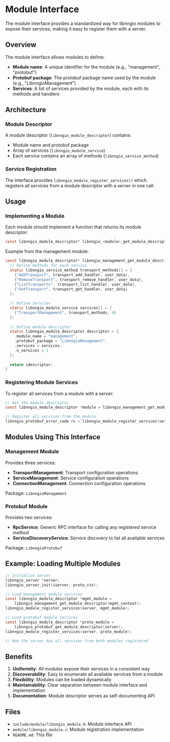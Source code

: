 # Module Interface

The module interface provides a standardized way for libnngio modules to expose their services, making it easy to register them with a server.

## Overview

The module interface allows modules to define:
- **Module name**: A unique identifier for the module (e.g., "management", "protobuf")
- **Protobuf package**: The protobuf package name used by the module (e.g., "LibnngioManagement")
- **Services**: A list of services provided by the module, each with its methods and handlers

## Architecture

### Module Descriptor

A module descriptor (`libnngio_module_descriptor`) contains:
- Module name and protobuf package
- Array of services (`libnngio_module_service`)
- Each service contains an array of methods (`libnngio_service_method`)

### Service Registration

The interface provides `libnngio_module_register_services()` which registers all services from a module descriptor with a server in one call.

## Usage

### Implementing a Module

Each module should implement a function that returns its module descriptor:

```c
const libnngio_module_descriptor* libnngio_<module>_get_module_descriptor(void *user_data);
```

Example from the management module:

```c
const libnngio_module_descriptor* libnngio_management_get_module_descriptor(void *user_data) {
  // Define methods for each service
  static libnngio_service_method transport_methods[] = {
    {"AddTransport", transport_add_handler, user_data},
    {"RemoveTransport", transport_remove_handler, user_data},
    {"ListTransports", transport_list_handler, user_data},
    {"GetTransport", transport_get_handler, user_data}
  };
  
  // Define services
  static libnngio_module_service services[] = {
    {"TransportManagement", transport_methods, 4}
  };
  
  // Define module descriptor
  static libnngio_module_descriptor descriptor = {
    .module_name = "management",
    .protobuf_package = "LibnngioManagement",
    .services = services,
    .n_services = 1
  };
  
  return &descriptor;
}
```

### Registering Module Services

To register all services from a module with a server:

```c
// Get the module descriptor
const libnngio_module_descriptor *module = libnngio_management_get_module_descriptor(user_data);

// Register all services from the module
libnngio_protobuf_error_code rv = libnngio_module_register_services(server, module);
```

## Modules Using This Interface

### Management Module

Provides three services:
- **TransportManagement**: Transport configuration operations
- **ServiceManagement**: Service configuration operations  
- **ConnectionManagement**: Connection configuration operations

Package: `LibnngioManagement`

### Protobuf Module

Provides two services:
- **RpcService**: Generic RPC interface for calling any registered service method
- **ServiceDiscoveryService**: Service discovery to list all available services

Package: `LibnngioProtobuf`

## Example: Loading Multiple Modules

```c
// Initialize server
libnngio_server *server;
libnngio_server_init(&server, proto_ctx);

// Load management module services
const libnngio_module_descriptor *mgmt_module = 
    libnngio_management_get_module_descriptor(mgmt_context);
libnngio_module_register_services(server, mgmt_module);

// Load protobuf module services
const libnngio_module_descriptor *proto_module = 
    libnngio_protobuf_get_module_descriptor(server);
libnngio_module_register_services(server, proto_module);

// Now the server has all services from both modules registered
```

## Benefits

1. **Uniformity**: All modules expose their services in a consistent way
2. **Discoverability**: Easy to enumerate all available services from a module
3. **Flexibility**: Modules can be loaded dynamically
4. **Maintainability**: Clear separation between module interface and implementation
5. **Documentation**: Module descriptor serves as self-documenting API

## Files

- `include/module/libnngio_module.h`: Module interface API
- `module/libnngio_module.c`: Module registration implementation
- `README.md`: This file
